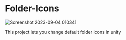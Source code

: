 # Folder-Icons
![Screenshot 2023-09-04 010341](https://github.com/compilerbutcher/Folder-Icons/assets/97310008/3b5f12a4-cbad-4d45-bb00-6eb899bef877)

This project lets you change default folder icons in unity

